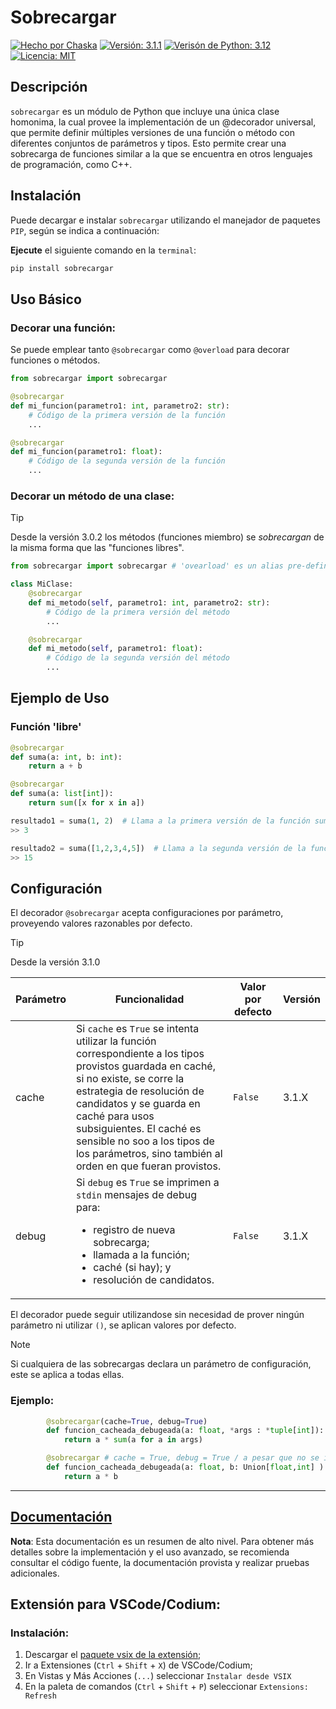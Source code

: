 

# Sobrecargar

[![Hecho por Chaska](https://img.shields.io/badge/hecho_por-Ch'aska-303030.svg)](https://cajadeideas.ar)
[![Versión: 3.1.1](https://img.shields.io/badge/version-v3.1.1-green.svg)](https://github.com/hernanatn/github.com/hernanatn/sobrecargar.py/releases/latest)
[![Verisón de Python: 3.12](https://img.shields.io/badge/Python-3.12-blue?logo=python)](https://www.python.org/downloads/release/python-3120/)
[![Licencia: MIT](https://img.shields.io/badge/Licencia-MIT-lightgrey.svg)](LICENSE)


## Descripción
`sobrecargar` es un módulo de Python que incluye una única clase homonima, la cual provee la implementación de un @decorador universal, que permite definir múltiples versiones de una función o método con diferentes conjuntos de parámetros y tipos. Esto permite crear una sobrecarga de funciones similar a la que se encuentra en otros lenguajes de programación, como C++.

## Instalación
Puede decargar e instalar `sobrecargar` utilizando el manejador de paquetes `PIP`, según se indica a continuación:

**Ejecute** el siguiente comando en la `terminal`:

``` Bash
pip install sobrecargar
``` 

## Uso Básico
### Decorar una función:
Se puede emplear tanto `@sobrecargar` como `@overload` para decorar funciones o métodos.

```python
from sobrecargar import sobrecargar

@sobrecargar
def mi_funcion(parametro1: int, parametro2: str):
    # Código de la primera versión de la función
    ...

@sobrecargar
def mi_funcion(parametro1: float):
    # Código de la segunda versión de la función
    ...
```

### Decorar un método de una clase:
> [!TIP]  
> Desde la versión 3.0.2 los métodos (funciones miembro) se *sobrecargan* de la misma forma que las "funciones libres".

```python
from sobrecargar import sobrecargar # 'ovearload' es un alias pre-definido para 'sobrecargar'

class MiClase:
    @sobrecargar
    def mi_metodo(self, parametro1: int, parametro2: str):
        # Código de la primera versión del método
        ...

    @sobrecargar
    def mi_metodo(self, parametro1: float):
        # Código de la segunda versión del método
        ...
```

## Ejemplo de Uso
### Función 'libre'
```python
@sobrecargar
def suma(a: int, b: int):
    return a + b

@sobrecargar
def suma(a: list[int]):
    return sum([x for x in a])

resultado1 = suma(1, 2)  # Llama a la primera versión de la función suma, con parámetros a y b : int
>> 3

resultado2 = suma([1,2,3,4,5])  # Llama a la segunda versión de la función suma, con parámetro a : List[int]
>> 15
```

## Configuración
El decorador `@sobrecargar` acepta configuraciones por parámetro, proveyendo valores razonables por defecto.

> [!TIP]  
> Desde la versión 3.1.0

<table>
<thead> <th>Parámetro</th><th>Funcionalidad</th><th>Valor por defecto</th><th>Versión</th></thead>
<tbody>
        <tr><td>cache</td><td>Si <code>cache</code> es <code>True</code> se intenta utilizar la función correspondiente a los tipos provistos guardada en caché, si no existe, se corre la estrategia de resolución de candidatos y se guarda en caché para usos subsiguientes. El caché es sensible no soo a los tipos de los parámetros, sino también al orden en que fueran provistos.</td><td><code>False</code></td><td>3.1.X</td></tr>
        <tr><td>debug</td><td>Si <code>debug</code> es <code>True</code> se imprimen a <code>stdin</code> mensajes de debug para: <ul> <li> registro de nueva sobrecarga;</li><li> llamada a la función;</li><li> caché (si hay); y</li><li> resolución de candidatos.</li></ul></td><td><code>False</code></td><td>3.1.X</td></tr>
</tbody>
</table>

El decorador puede seguir utilizandose sin necesidad de prover ningún parámetro ni utilizar `()`, se aplican valores por defecto.
> [!NOTE]
> Si cualquiera de las sobrecargas declara un parámetro de configuración, este se aplica a todas ellas.

### Ejemplo:
```python
        @sobrecargar(cache=True, debug=True)
        def funcion_cacheada_debugeada(a: float, *args : *tuple[int]):
            return a * sum(a for a in args)

        @sobrecargar # cache = True, debug = True / a pesar que no se indican explícitamente, porque ya existe una sobrecarga con cahcé y debug.
        def funcion_cacheada_debugeada(a: float, b: Union[float,int] ):
            return a * b    

```

---

## [Documentación](/docs)
**Nota**: Esta documentación es un resumen de alto nivel. Para obtener más detalles sobre la implementación y el uso avanzado, se recomienda consultar el código fuente, la documentación provista y realizar pruebas adicionales.

## Extensión para VSCode/Codium:

### Instalación:
1. Descargar el [paquete vsix de la extensión](https://github.com/Hernanatn/sobrecargar.py/raw/7be23f47f840bfb8504814b162eb985754be174d/lsp/vscode/sobrecargar-vscode/sobrecargar-vscode-0.1.4.vsix);    
2. Ir a Extensiones (`Ctrl` + `Shift` + `X`) de VSCode/Codium;  
3. En Vistas y Más Acciones (`...`) seleccionar `Instalar desde VSIX`
4. En la paleta de comandos (`Ctrl` + `Shift` + `P`) seleccionar `Extensions: Refresh`
